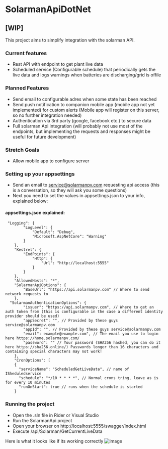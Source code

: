 # SolarmanApiDotNet

## [WIP]

This project aims to simplify integration with the solarman API.

### Current features
- Rest API with endpoint to get plant live data
- Scheduled service (Configurable schedule) that periodically gets the live data and logs warnings when batteries are discharging/grid is offile

### Planned Features
- Send email to configurable adres when some state has been reached
- Send push notification to companion mobile app (mobile app not yet implemented) for custom alerts (Mobile app will register on this server, so no further integration needed)
- Authentication via 3rd party (google, facebook etc.) to secure data
- Full solarman Api integration (will probably not use most of the endpoints, but implementing the requests and responses might be useful for future development)

### Stretch Goals
- Allow mobile app to configure server

### Setting up your appsettings
- Send an email to service@solarmanpv.com requesting api access (this is a conversation, so they will ask you some questions)
- Next you need to set the values in appsettings.json to your info, explained below:
#### appsettings.json explained:
```
 "Logging": {
        "LogLevel": {
            "Default": "Debug",
            "Microsoft.AspNetCore": "Warning"
        }
    },
    "Kestrel": {
        "EndPoints": {
            "Http": {
                "Url": "http://localhost:5555"
            }
        }
    },
    "AllowedHosts": "*",
    "SolarmanApiOptions": {
        "BaseUrl": "https://api.solarmanpv.com" // Where to send network requests to
    },  
  "SolarmanAuthenticationOptions": {
        "issuer": "https://api.solarmanpv.com", // Where to get an auth token from (this is configurable in the case a different identity provider should be used)
        "appSecret": "", // Provided by these guys service@solarmanpv.com 
        "appId": "", // Provided by these guys service@solarmanpv.com
        "email": example@example.com", // The email you use to login here https://home.solarmanpv.com/
        "password": "" // Your password (SHA256 hashed, you can do it here https://sha256.online/) Passwords longer than 16 characters and containing special characters may not work!
    },
    "CronOptions": [
    {
      "serviceName": "ScheduledGetLiveData", // name of ISheduledservice
      "schedule": "*/10 * * * *", // Normal crons tring, leave as is for every 10 minutes
      "runOnStart": true // runs when the schedule is started
    }
```    

### Running the project
- Open the .sln file in Rider or Visual Studio
- Run the SolarmanApi project
- Open your browser on http://localhost:5555/swagger/index.html
- Execute /api/Solarman/GetCurrentLiveData 


Here is what it looks like if its working correctly
![image](https://user-images.githubusercontent.com/4478381/176170948-37166a03-f49f-4691-9998-a1350af84599.png)

